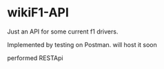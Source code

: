 # wikiF1-API
Just an API for some current f1 drivers.  

Implemented by testing on Postman. 
will host it soon

performed RESTApi
